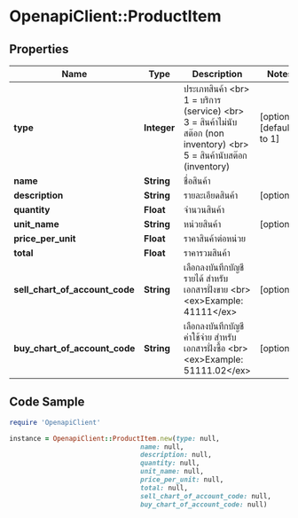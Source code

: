 # OpenapiClient::ProductItem

## Properties

Name | Type | Description | Notes
------------ | ------------- | ------------- | -------------
**type** | **Integer** | ประเภทสินค้า &lt;br&gt; 1 &#x3D; บริการ (service) &lt;br&gt; 3 &#x3D; สินค้าไม่นับสต๊อก (non inventory) &lt;br&gt; 5 &#x3D; สินค้านับสต๊อก (inventory) | [optional] [default to 1]
**name** | **String** | ชื่อสินค้า | 
**description** | **String** | รายละเอียดสินค้า | [optional] 
**quantity** | **Float** | จำนวนสินค้า | 
**unit_name** | **String** | หน่วยสินค้า | [optional] 
**price_per_unit** | **Float** | ราคาสินค้าต่อหน่วย | 
**total** | **Float** | ราคารวมสินค้า | 
**sell_chart_of_account_code** | **String** | เลือกลงบันทึกบัญชีรายได้ สำหรับเอกสารฝั่งขาย &lt;br&gt; &lt;ex&gt;Example: 41111&lt;/ex&gt; | [optional] 
**buy_chart_of_account_code** | **String** | เลือกลงบันทึกบัญชีค่าใช้จ่าย สำหรับเอกสารฝั่งซื้อ &lt;br&gt; &lt;ex&gt;Example: 51111.02&lt;/ex&gt; | [optional] 

## Code Sample

```ruby
require 'OpenapiClient'

instance = OpenapiClient::ProductItem.new(type: null,
                                 name: null,
                                 description: null,
                                 quantity: null,
                                 unit_name: null,
                                 price_per_unit: null,
                                 total: null,
                                 sell_chart_of_account_code: null,
                                 buy_chart_of_account_code: null)
```


